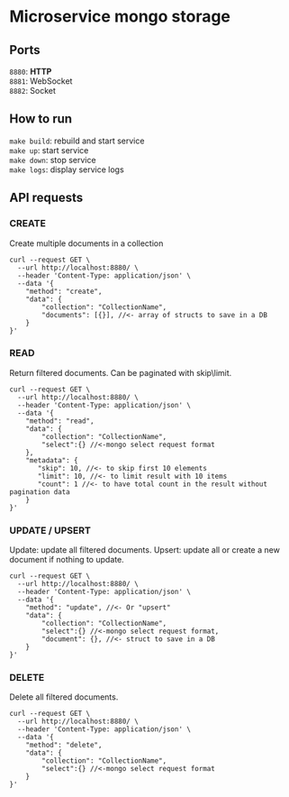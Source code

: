 # Microservice mongo storage

## Ports
`8880`: **HTTP**  
`8881`: WebSocket   
`8882`: Socket

## How to run
`make build`: rebuild and start service  
`make up`: start service  
`make down`: stop service  
`make logs`: display service logs

## API requests
### CREATE
Create multiple documents in a collection

```curl
curl --request GET \
  --url http://localhost:8880/ \
  --header 'Content-Type: application/json' \
  --data '{
	"method": "create",
	"data": {
		"collection": "CollectionName",
		"documents": [{}], //<- array of structs to save in a DB
	}
}'
```

### READ
Return filtered documents. Can be paginated with skip\limit.

```curl
curl --request GET \
  --url http://localhost:8880/ \
  --header 'Content-Type: application/json' \
  --data '{
	"method": "read",
	"data": {
		"collection": "CollectionName",
		"select":{} //<-mongo select request format
	},
	"metadata": {
	   "skip": 10, //<- to skip first 10 elements
	   "limit": 10, //<- to limit result with 10 items
	   "count": 1 //<- to have total count in the result without pagination data
	}
}'
```

### UPDATE / UPSERT
Update: update all filtered documents.
Upsert: update all or create a new document if nothing to update.

```curl
curl --request GET \
  --url http://localhost:8880/ \
  --header 'Content-Type: application/json' \
  --data '{
	"method": "update", //<- Or "upsert"
	"data": {
		"collection": "CollectionName",
		"select":{} //<-mongo select request format,
		"document": {}, //<- struct to save in a DB
	}
}'
```

### DELETE
Delete all filtered documents.

```curl
curl --request GET \
  --url http://localhost:8880/ \
  --header 'Content-Type: application/json' \
  --data '{
	"method": "delete",
	"data": {
		"collection": "CollectionName",
		"select":{} //<-mongo select request format
	}
}'
```
